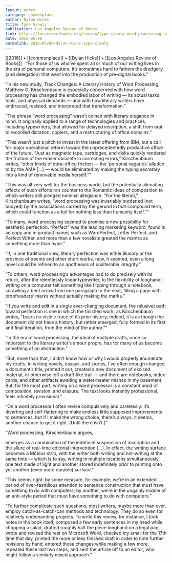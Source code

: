 ```yaml
---
layout: entry
category: commonplace
author: Dylan Hicks
title: Type Slowly
publication: Los Angeles Review of Books
link: https://lareviewofbooks.org/review/type-slowly-word-processing-and-literary-composition/
date: 2016-05-08
permalink: 2016/05/08/dylan-hicks-type-slowly
---
```


[[2016]] • [[commonplace]] • [[Dylan Hicks]] • [[Los Angeles Review of Books]]
 
“For those of us who’ve spent all or much of our writing lives in the era of personal computers, it’s sometimes hard to fathom the drudgery (and delegation) that went into the production of pre-digital books.”

“In his new study, Track Changes: A Literary History of Word Processing, Matthew G. Kirschenbaum is especially concerned with how word processing has changed the embodied labor of writing — its actual tasks, tools, and physical demands — and with how literary writers have embraced, resisted, and interpreted that transformation.”

“The phrase “word processing” wasn’t coined with literary elegance in mind. It originally applied to a range of technologies and practices, including typewriters, that allowed for delayed inscription, a shift from oral to recorded dictation, copiers, and a restructuring of office domains.”

“This wasn’t just a pitch to invest in the latest offering from IBM, but a call for major operational reform toward the unprecedentedly productive office of the future. “Just as magnetic tape, cartridges, and disks quickly rendered the friction of the eraser obsolete in correcting errors,” Kirschenbaum writes, “other kinds of intra-office friction — the ‘personal vagaries’ alluded to by the AMA […] — would be eliminated by making the typing secretary into a kind of removable media herself.””

“This was all very well for the business world, but the potentially alienating effects of such efforts ran counter to the Romantic ideas of composition to which writers still pledged nominal allegiance. “For the literati,” Kirschenbaum writes, “word processing was invariably burdened (not buoyed) by the associations carried by the gerund in that compound term, which could function as a foil for nothing less than humanity itself.””

“To many, word processing seemed to promise a new possibility for aesthetic perfection. “Perfect” was the leading marketing keyword, found in ad copy and in product names such as WordPerfect, Letter Perfect, and Perfect Writer, and more than a few novelists greeted the mantra as something more than hype.”

“If, in one traditional view, literary perfection was either illusory or the province of poems and other short works, now, it seemed, even a long novel could be refined to an apotheosis of unalterable integrity.”

“To others, word processing’s advantages had to do precisely with its return, after the relentlessly linear typewriter, to the flexibility of longhand: writing on a computer felt something like flipping through a notebook, scrawling a bent arrow from one paragraph to the next, filling a page with proofreaders’ marks without actually making the marks.”

“If you write and edit in a single ever-changing document, the (elusive) path toward perfection is one in which the finished work, as Kirschenbaum writes, “bears no visible trace of its prior history; indeed, it is as though the document did not have a history, but rather emerged, fully formed in its first and final iteration, from the mind of the author.””

“In the era of word processing, the ideal of multiple drafts, once so important to the literary writer’s amour propre, has for many of us become something of an abstraction.”

“But, more than that, I didn’t know how or why I would properly enumerate my drafts. In writing novels, essays, and stories, I’ve often enough changed a document’s title, printed it out, created a new document of excised material, or otherwise left a draft-like trail — and there are notebooks, index cards, and other artifacts awaiting a water-heater mishap in my basement. But, for the most part, writing on a word processor is a constant braid of composition, revision, and erasure. The text looks instantly professional, feels infinitely provisional.”

“On a word processor I often revise compulsively and carelessly: it’s diverting and self-flattering to make endless little supposed improvements to sentences, but if I make the wrong choice, there’s always, it seems, another chance to get it right. (Until there isn’t.)”

“Word processing, Kirschenbaum argues,

emerges as a combination of the indefinite suspension of inscription and the allure of real-time editorial intervention […]. In effect, the writing surface becomes a Möbius strip, with the writer both writing and not-writing at the same time — which is to say, writing in multiple locations simultaneously, one text made of light and another stored indefinitely prior to printing onto yet another (even more durable) surface.”

“This seems right: by some measure, for example, we’re in an extended period of over-fastidious attention to sentence construction that must have something to do with computers; by another, we’re in the ungainly middle of an anti-style period that must have something to do with computers.”

“To further complicate such questions, most writers, maybe more than ever, employ catch-as-catch-can methods and technology. They do so even for relatively undemanding projects. To write this review, for instance, I took notes in the book itself, composed a few early sentences in my head while chopping a salad, drafted roughly half the piece longhand on a legal pad, wrote and revised the rest on Microsoft Word, checked my email for the 17th time that day, printed the more or less finished draft in order to note further revisions by hand, entered those changes while making a few more, repeated these last two steps, and sent the article off to an editor, who might follow a similarly mixed approach.”

